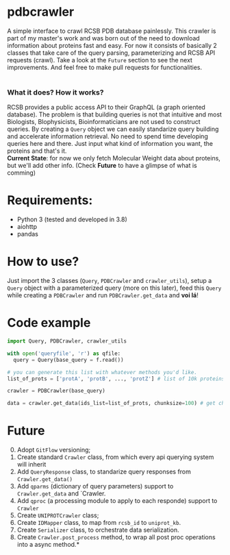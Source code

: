 # pdbcrawler
A simple interface to crawl RCSB PDB database painlessly.
This crawler is part of my master's work and was born out of the need to download information about proteins fast and easy. For now it consists of basically 2 classes that take care of the query parsing, parameterizing and RCSB API requests (crawl). Take a look at the `Future` section to see the next improvements. And feel free to make pull requests for functionalities. <br>
<br>
### What it does? How it works?
RCSB provides a public access API to their GraphQL (a graph oriented database). The problem is that building queries is not that intuitive and most Biologists, BIophysicists, Bioinformaticians are not used to construct queries. By creating a `Query` object we can easily standarize query building and accelerate information retrieval. No need to spend time developing queries here and there. Just input what kind of information you want, the proteins and that's it. <br>
**Current State**: for now we only fetch Molecular Weight data about proteins, but we'll add other info. (Check **Future** to have a glimpse of what is comming)

# Requirements:
- Python 3 (tested and developed in 3.8)
- aiohttp
- pandas 

# How to use?
Just import the 3 classes (`Query`, `PDBCrawler` and `crawler_utils`), setup a `Query` object with a parameterized query (more on this later), feed this `Query` while creating a `PDBCrawler` and run `PDBCrawler.get_data` and **voi lá**! <br>

# Code example
```python
import Query, PDBCrawler, crawler_utils

with open('queryfile', 'r') as qfile:
  query = Query(base_query = f.read())

# you can generate this list with whatever methods you'd like.
list_of_prots = ['protA', 'protB', ..., 'protZ'] # list of 10k proteins

crawler = PDBCrawler(base_query)

data = crawler.get_data(ids_list=list_of_prots, chunksize=100) # get chunks of 100 responses at a time async
```
# Future
0. Adopt `GitFlow` versioning;
1. Create standard `Crawler` class, from which every api querying system will inherit
2. Add `QueryResponse` class, to standarize query responses from `Crawler.get_data()`
3. Add `qparms` (dictionary of query parameters) support to `Crawler.get_data` and `Crawler.
4. Add `qproc` (a processing module to apply to each responde) support to `Crawler`
5. Create `UNIPROTCrawler` class;
6. Create `IDMapper` class, to map from `rcsb_id` to `uniprot_kb`.
7. Create `Serializer` class, to orchestrate data serialization.
8. Create `Crawler.post_process` method, to wrap all post proc operations into a async method.* 

